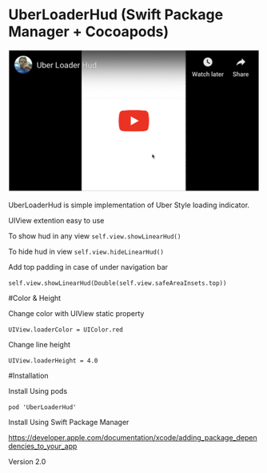 # UberLoaderHud (Swift Package Manager + Cocoapods)


[![Watch the video](demo.png)](https://youtu.be/pn2IipJe8CQ)

UberLoaderHud is simple implementation of Uber Style loading indicator. 

UIView extention easy to use 

To show hud in any view  `self.view.showLinearHud()`

To hide hud in view `self.view.hideLinearHud()`


Add top padding in case of under navigation bar 

`self.view.showLinearHud(Double(self.view.safeAreaInsets.top))`


#Color & Height

Change color with UIView static property 

`UIView.loaderColor = UIColor.red`

Change line height

`UIView.loaderHeight = 4.0`

#Installation 

Install Using pods

`pod 'UberLoaderHud'`

Install Using Swift Package Manager

https://developer.apple.com/documentation/xcode/adding_package_dependencies_to_your_app

Version 2.0
